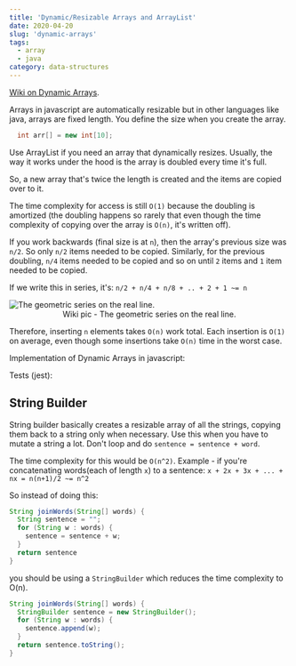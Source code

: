 ```yaml
---
title: 'Dynamic/Resizable Arrays and ArrayList'
date: 2020-04-20
slug: 'dynamic-arrays'
tags:
  - array
  - java
category: data-structures
---
```


[Wiki on Dynamic Arrays](https://en.wikipedia.org/wiki/Dynamic_array).

Arrays in javascript are automatically resizable but in other languages like java, arrays are fixed length. You define the size when you create the array.

```java
  int arr[] = new int[10];
```

Use ArrayList if you need an array that dynamically resizes. Usually, the way it works under the hood is the array is doubled every time it's full.

So, a new array that's twice the length is created and the items are copied over to it.

The time complexity for access is still `O(1)` because the doubling is amortized (the doubling happens so rarely that even though the time complexity of copying over the array is `O(n)`, it's written off).

If you work backwards (final size is at `n`), then the array's previous size was `n/2`. So only `n/2` items needed to be copied. Similarly, for the previous doubling, `n/4` items needed to be copied and so on until `2` items and `1` item needed to be copied.

If we write this in series, it's: `n/2 + n/4 + n/8 + .. + 2 + 1 ~= n`

![The geometric series on the real line.](https://upload.wikimedia.org/wikipedia/commons/a/ab/Geometric_Segment.svg)
<span style="display:block; text-align: center;">Wiki pic - The geometric series on the real line.</span>

Therefore, inserting `n` elements takes `O(n)` work total. Each insertion is `O(1)` on average, even though
some insertions take `O(n)` time in the worst case.

Implementation of Dynamic Arrays in javascript:

<!-- embed:DynamicArray.js -->

Tests (jest):

<!-- embed:DynamicArray.test.js -->

## String Builder

String builder basically creates a resizable array of all the strings, copying them back to a string only when necessary. Use this when you have to mutate a string a lot. Don't loop and do `sentence = sentence + word`.

The time complexity for this would be `O(n^2)`. Example - if you're concatenating words(each of length `x`) to a sentence: `x + 2x + 3x + ... + nx = n(n+1)/2 ~= n^2`

So instead of doing this:

```java
String joinWords(String[] words) {
  String sentence = "";
  for (String w : words) {
    sentence = sentence + w;
  }
  return sentence
}
```

you should be using a `StringBuilder` which reduces the time complexity to O(n).

```java
String joinWords(String[] words) {
  StringBuilder sentence = new StringBuilder();
  for (String w : words) {
    sentence.append(w);
  }
  return sentence.toString();
}
```

